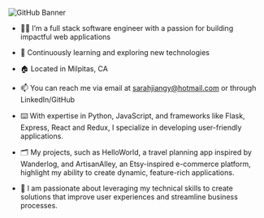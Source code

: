 ![GitHub Banner](https://github.com/user-attachments/assets/0d3e9318-37b0-42f1-80a1-5552a6c2040f)

- 👩‍💻 I’m a full stack software engineer with a passion for building impactful web applications
- 🌱 Continuously learning and exploring new technologies
- 🏠 Located in Milpitas, CA
- 📫 You can reach me via email at sarahjiangy@hotmail.com or through LinkedIn/GitHub


- ⌨️ With expertise in Python, JavaScript, and frameworks like Flask, Express, React and Redux, I specialize in developing user-friendly applications.
- 🗂️ My projects, such as HelloWorld, a travel planning app inspired by Wanderlog, and ArtisanAlley, an Etsy-inspired e-commerce platform, highlight my ability to create dynamic, feature-rich applications.
- 🩷 I am passionate about leveraging my technical skills to create solutions that improve user experiences and streamline business processes.


